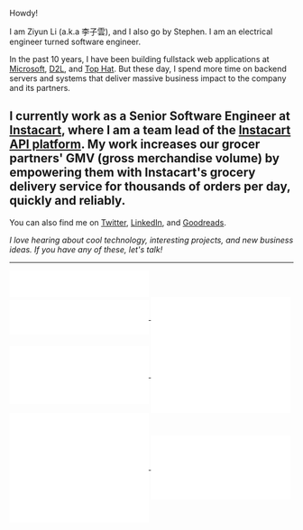 Howdy!

I am Ziyun Li (a.k.a 李子雲), and I also go by Stephen. I am an electrical engineer turned software engineer.

In the past 10 years, I have been building fullstack web applications at [Microsoft](https://www.microsoft.com/), [D2L](https://www.d2l.com/), and [Top Hat](https://tophat.com/). But these day, I spend more time on backend servers and systems that deliver massive business impact to the company and its partners.

I currently work as a **Senior Software Engineer** at [Instacart](https://www.instacart.com/), where I am a team lead of the [Instacart API platform](https://docs.instacart.com/connect).
My work increases our grocer partners' GMV (gross merchandise volume) by empowering them with Instacart's grocery delivery service for thousands of orders per day, quickly and reliably.
---

You can also find me on [Twitter](https://twitter.com/ziyun_li), [LinkedIn](https://www.linkedin.com/in/ziyun-li-b1488425/), and [Goodreads](https://www.goodreads.com/user/show/38527571-ziyun).

*I love hearing about cool technology, interesting projects, and new business ideas. If you have any of these, let's talk!*

---

<a href="https://github.com/ziyunli">
  <img align="center" width="49%" src="./header.svg" />
</a>
<br/>
<a href="https://github.com/ziyunli">
  <img align="center" width="49%" src="./repositories.svg" />
</a>
<a href="https://github.com/ziyunli">
  <img align="center" width="49%" src="./acti_comm.svg" />
</a>

<a href="https://github.com/ziyunli">
  <img align="center" width="49%" src="./iso_calender.svg" />
</a>

<a href="https://github.com/ziyunli">
    <img align="center" width="49%" src="./issue_pr_lang.svg" />
</a>

<a href="https://github.com/ziyunli">
  <img align="center" width="49%" src="./github-habits.svg" />
</a>
<a href="https://github.com/ziyunli">
    <img align="center" width="49%" src="./achievements.svg" />
</a>
